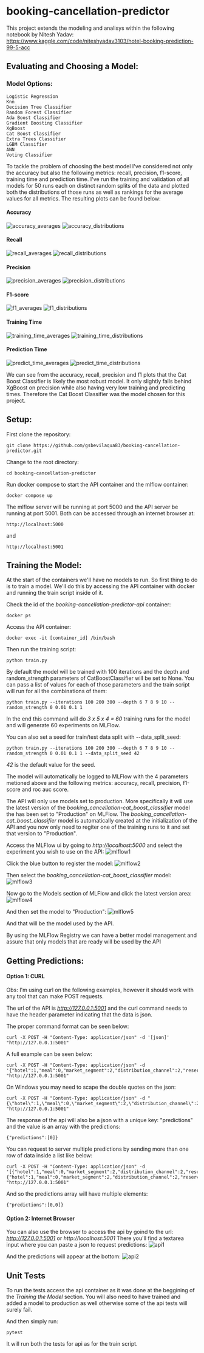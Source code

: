 # booking-cancellation-predictor

This project extends the modeling and analisys within the following notebook by Nitesh Yadav: https://www.kaggle.com/code/niteshyadav3103/hotel-booking-prediction-99-5-acc

## Evaluating and Choosing a Model:

### Model Options:
```
Logistic Regression
Knn
Decision Tree Classifier
Random Forest Classifier
Ada Boost Classifier
Gradient Boosting Classifier
XgBoost
Cat Boost Classifier
Extra Trees Classifier
LGBM Classifier
ANN
Voting Classifier
```

To tackle the problem of choosing the best model I've considered not only the accuracy but also the following metrics: recall, precision, f1-score, training time and prediction time.
I've run the training and validation of all models for 50 runs each on distinct random splits of the data and plotted both the distributions of those runs as well as rankings for the average values for all metrics.
The resulting plots can be found below:

#### Accuracy
![accuracy_averages](https://user-images.githubusercontent.com/68133293/197448785-d28b0d25-faa3-4362-afbb-948b2b659b48.png)
![accuracy_distributions](https://user-images.githubusercontent.com/68133293/197448792-3137033f-c7c2-438f-80b1-bd85755b9ad5.png)

#### Recall
![recall_averages](https://user-images.githubusercontent.com/68133293/197448925-b6974c4e-bee2-474d-9b0e-c2b63e4acb27.png)
![recall_distributions](https://user-images.githubusercontent.com/68133293/197448945-392dad53-087a-4f9b-9fbc-c2f6945a4281.png)

#### Precision
![precision_averages](https://user-images.githubusercontent.com/68133293/197448971-14810b14-d833-41ae-8c8e-aeaf7cc7f054.png)
![precision_distributions](https://user-images.githubusercontent.com/68133293/197448986-8b1a0aa1-88f1-4daf-9faa-3dbba77ccf62.png)

#### F1-score
![f1_averages](https://user-images.githubusercontent.com/68133293/197449014-5a1ca90a-5149-4753-a773-8f148afd340c.png)
![f1_distributions](https://user-images.githubusercontent.com/68133293/197449023-b0009a6c-56ba-4150-8d1e-82e6cf69af4a.png)

#### Training Time
![training_time_averages](https://user-images.githubusercontent.com/68133293/197449050-e65f2aa7-0b98-419e-919b-3d28a5beb1d1.png)
![training_time_distributions](https://user-images.githubusercontent.com/68133293/197449060-cd828a65-d43c-4ff3-8981-ca8b67957601.png)

#### Prediction Time
![predict_time_averages](https://user-images.githubusercontent.com/68133293/197449076-0e5db9f3-a4f9-497c-8698-1449c48f5dcb.png)
![predict_time_distributions](https://user-images.githubusercontent.com/68133293/197449078-efde0a66-7584-4be5-965c-58dcf5b5ba09.png)

We can see from the accuracy, recall, precision and f1 plots that the Cat Boost Classifier is likely the most robust model. It only slightly falls behind XgBoost on precision while also having very low training and predicting times.
Therefore the Cat Boost Classifier was the model chosen for this project.

## Setup:

First clone the repository:
```
git clone https://github.com/gsbevilaqua83/booking-cancellation-predictor.git
```

Change to the root directory:
```
cd booking-cancellation-predictor
```

Run docker compose to start the API container and the mlflow container:
```
docker compose up
```

The mlflow server will be running at port 5000 and the API server be running at port 5001.
Both can be accessed through an internet browser at:
```
http://localhost:5000
```
and
```
http://localhost:5001
```


## Training the Model:

At the start of the containers we'll have no models to run. So first thing to do is to train a model. We'll do this by accessing the API container with docker and running the train script inside of it.

Check the id of the *booking-cancellation-predictor-api* container:
```
docker ps
```

Access the API container:
```
docker exec -it [container_id] /bin/bash
```

Then run the training script:
```
python train.py
```

By default the model will be trained with 100 iterations and the depth and random_strength parameters of CatBoostClassifier will be set to None. You can pass a list of values for each of those parameters and the train script will run for all the combinations of them:
```
python train.py --iterations 100 200 300 --depth 6 7 8 9 10 --random_strength 0 0.01 0.1 1
```
In the end this command will do *3 x 5 x 4 = 60* training runs for the model and will generate 60 experiments on MLFlow.

You can also set a seed for train/test data split with --data_split_seed:
```
python train.py --iterations 100 200 300 --depth 6 7 8 9 10 --random_strength 0 0.01 0.1 1 --data_split_seed 42
```
*42* is the default value for the seed.

The model will automatically be logged to MLFlow with the 4 parameters metioned above and the following metrics: accuracy, recall, precision, f1-score and roc auc score.

The API will only use models set to production. More specifically it will use the latest version of the *booking_cancellation-cat_boost_classifier* model the has been set to "Production" on MLFlow. The *booking_cancellation-cat_boost_classifier* model is automatically created at the initialization of the API and you now only need to regiter one of the training runs to it and set that version to "Production".

Access the MLFlow ui by going to *http://localhost:5000* and select the experiment you wish to use on the API:
![mlflow1](https://user-images.githubusercontent.com/68133293/197670181-b301a0f9-fd85-41ed-be39-a4920a5cd580.png)

Click the blue button to register the model:
![mlflow2](https://user-images.githubusercontent.com/68133293/197670588-869c08bd-7fca-4cba-b563-aeffa84c42f3.png)

Then select the *booking_cancellation-cat_boost_classifier* model:
![mlflow3](https://user-images.githubusercontent.com/68133293/197670716-a51ef61b-57ce-4021-89b4-a34b5c046cec.png)

Now go to the Models section of MLFlow and click the latest version area:
![mlflow4](https://user-images.githubusercontent.com/68133293/197670811-3b7100b7-9f24-4544-ba9d-4746987c8e59.png)

And then set the model to "Production":
![mlflow5](https://user-images.githubusercontent.com/68133293/197670864-a47ebc3e-f061-4ec8-afab-d718cc36392e.png)

And that will be the model used by the API.

By using the MLFlow Registry we can have a better model management and assure that only models that are ready will be used by the API

## Getting Predictions:

#### Option 1: CURL

Obs: I'm using curl on the following examples, however it should work with any tool that can make POST requests.

The url of the API is *http://127.0.0.1:5001* and the curl command needs to have the header parameter indicating that the data is json.

The proper command format can be seen below:
```
curl -X POST -H "Content-Type: application/json" -d '[json]' "http://127.0.0.1:5001"
```

A full example can be seen below:
```
curl -X POST -H "Content-Type: application/json" -d '{"hotel":1,"meal":0,"market_segment":2,"distribution_channel":2,"reserved_room_type":2,"deposit_type":0,"customer_type":0,"year":3,"month":7,"day":6,"lead_time":4.31748811353631,"arrival_date_week_number":3.332204510175204,"arrival_date_day_of_month":1.6094379124341003,"stays_in_weekend_nights":0,"stays_in_week_nights":2,"adults":2,"children":0.0,"babies":0,"is_repeated_guest":0,"previous_cancellations":0,"previous_bookings_not_canceled":0,"agent":2.302585092994046,"company":0.0,"adr":5.017279836814924,"required_car_parking_spaces":0,"total_of_special_requests":0}' "http://127.0.0.1:5001"
```

On Windows you may need to scape the double quotes on the json:
```
curl -X POST -H "Content-Type: application/json" -d "{\"hotel\":1,\"meal\":0,\"market_segment\":2,\"distribution_channel\":2,\"reserved_room_type\":2,\"deposit_type\":0,\"customer_type\":0,\"year\":3,\"month\":7,\"day\":6,\"lead_time\":4.31748811353631,\"arrival_date_week_number\":3.332204510175204,\"arrival_date_day_of_month\":1.6094379124341003,\"stays_in_weekend_nights\":0,\"stays_in_week_nights\":2,\"adults\":2,\"children\":0.0,\"babies\":0,\"is_repeated_guest\":0,\"previous_cancellations\":0,\"previous_bookings_not_canceled\":0,\"agent\":2.302585092994046,\"company\":0.0,\"adr\":5.017279836814924,\"required_car_parking_spaces\":0,\"total_of_special_requests\":0}" "http://127.0.0.1:5001"
```

The response of the api will also be a json with a unique key: "predictions" and the value is an array with the predictions:
```
{"predictions":[0]}
```

You can request to server multiple predictions by sending more than one row of data inside a list like below:
```
curl -X POST -H "Content-Type: application/json" -d '[{"hotel":1,"meal":0,"market_segment":2,"distribution_channel":2,"reserved_room_type":2,"deposit_type":0,"customer_type":0,"year":3,"month":7,"day":6,"lead_time":4.31748811353631,"arrival_date_week_number":3.332204510175204,"arrival_date_day_of_month":1.6094379124341003,"stays_in_weekend_nights":0,"stays_in_week_nights":2,"adults":2,"children":0.0,"babies":0,"is_repeated_guest":0,"previous_cancellations":0,"previous_bookings_not_canceled":0,"agent":2.302585092994046,"company":0.0,"adr":5.017279836814924,"required_car_parking_spaces":0,"total_of_special_requests":0},{"hotel":1,"meal":0,"market_segment":2,"distribution_channel":2,"reserved_room_type":2,"deposit_type":0,"customer_type":0,"year":3,"month":7,"day":6,"lead_time":4.31748811353631,"arrival_date_week_number":3.332204510175204,"arrival_date_day_of_month":1.6094379124341003,"stays_in_weekend_nights":0,"stays_in_week_nights":2,"adults":2,"children":0.0,"babies":0,"is_repeated_guest":0,"previous_cancellations":0,"previous_bookings_not_canceled":0,"agent":2.302585092994046,"company":0.0,"adr":5.017279836814924,"required_car_parking_spaces":0,"total_of_special_requests":0}]' "http://127.0.0.1:5001"
```

And so the predictions array will have multiple elements:
```
{"predictions":[0,0]}
```

#### Option 2: Internet Browser

You can also use the browser to access the api by goind to the url: *http://127.0.0.1:5001* or *http://localhost:5001*
There you'll find a textarea input where you can paste a json to request predictions:
![api1](https://user-images.githubusercontent.com/68133293/197666935-71b165f4-a30d-4b76-b26e-ae32e7cd43ea.png)

And the predictions will appear at the bottom:
![api2](https://user-images.githubusercontent.com/68133293/197666996-42570f3b-043c-449c-91a3-c19a4233806d.png)

## Unit Tests

To run the tests access the api container as it was done at the beggining of the *Training the Model* section. You will also need to have trained and added a model to production as well otherwise some of the api tests will surely fail.

And then simply run:
```
pytest
```
It will run both the tests for api as for the train script.
